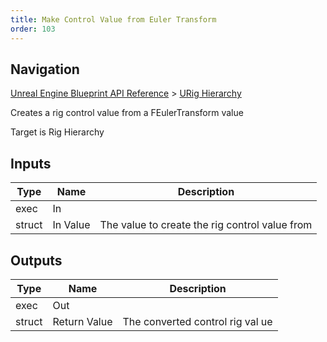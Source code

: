 ```yaml
---
title: Make Control Value from Euler Transform
order: 103
---
```

## Navigation

[Unreal Engine Blueprint API Reference](https://dev.epicgames.com/documentation/en-us/unreal-engine/BlueprintAPI) > [URig Hierarchy](https://dev.epicgames.com/documentation/en-us/unreal-engine/BlueprintAPI/URigHierarchy)

Creates a rig control value from a FEulerTransform value

Target is Rig Hierarchy

## Inputs

| Type | Name | Description |
| --- | --- | --- |
| exec | In |  |
| struct | In Value | The value to create the rig control value from |

## Outputs

| Type | Name | Description |
| --- | --- | --- |
| exec | Out |  |
| struct | Return Value | The converted control rig val ue |
